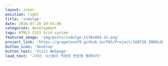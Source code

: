 ```yaml
---
layout: inner
position: right
title: 'indulge'
date: 2016-07-20 19:54:00
categories: development
tags: HTML5 CSS3 Grid-system
featured_image: 'img/posts/indulge-1130x864-2x.png'
project_link: 'https://grapelove79.github.io/FDS/Project/160720_INDULGE/index.html'
button_icon: 'desktop'
button_text: 'Visit Webpage'
lead_text: '그리드 시스템이 적용된 반응형 웹페이지'
---
```

